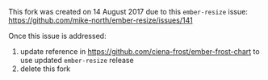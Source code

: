 This fork was created on 14 August 2017 due to this `ember-resize` issue: https://github.com/mike-north/ember-resize/issues/141

Once this issue is addressed:
1) update reference in https://github.com/ciena-frost/ember-frost-chart to use updated `ember-resize` release
2) delete this fork
